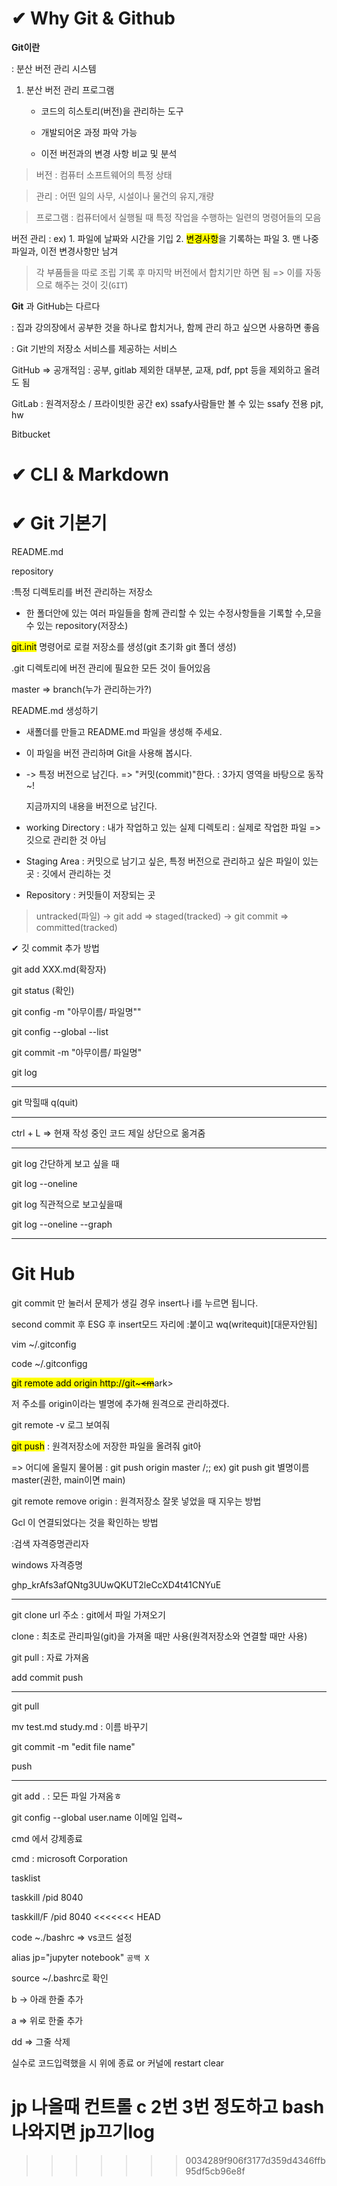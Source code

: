 # ✔ Why Git & Github

**Git이란**

: 분산 버전 관리 시스템

1. 분산 버전 관리 프로그램
   
   - 코드의 히스토리(버전)을 관리하는 도구
   
   - 개발되어온 과정 파악 가능
   
   - 이전 버전과의 변경 사항 비교 및 분석

> 버전 : 컴퓨터 소프트웨어의 특정 상태

> 관리 : 어떤 일의 사무, 시설이나 물건의 유지,개량

> 프로그램 : 컴퓨터에서 실행될 때 특정 작업을 수행하는 일련의 명령어들의 모음

버전 관리 : ex)  1. 파일에 날짜와 시간을 기입 2. <mark>변경사항</mark>을 기록하는 파일 3. 맨 나중 파일과, 이전 변경사항만 남겨

> 각 부품들을 따로 조립 기록 후 마지막 버전에서 합치기만 하면 됨 => 이를 자동으로 해주는 것이 깃(`GIT`)

**Git** 과 GitHub는 다르다

: 집과 강의장에서 공부한 것을 하나로 합치거나, 함께 관리 하고 싶으면 사용하면 좋음

: Git 기반의 저장소 서비스를 제공하는 서비스

GitHub => 공개적임 : 공부, gitlab 제외한 대부분, 교재, pdf,  ppt 등을 제외하고 올려도 됨

GitLab : 원격저장소 / 프라이빗한 공간 ex) ssafy사람들만 볼 수 있는 ssafy 전용 pjt, hw

Bitbucket

# ✔ CLI & Markdown

# ✔ Git 기본기

README.md

repository

:특정 디렉토리를 버전 관리하는 저장소 

- 한 폴더안에 있는 여러 파일들을 함께 관리할 수 있는 수정사항들을 기록할 수,모을 수 있는 repository(저장소)

<mark>git.init</mark> 명령어로 로컬 저장소를 생성(git 초기화 git 폴더 생성)

.git 디렉토리에 버전 관리에 필요한 모든 것이 들어있음

master => branch(누가 관리하는가?)

README.md 생성하기

- 새폴더를 만들고 README.md 파일을 생성해 주세요.

- 이 파일을 버전 관리하며 Git을 사용해 봅시다.

- -> 특정 버전으로 남긴다. => "커밋(commit)"한다. : 3가지 영역을 바탕으로 동작~!
  
  지금까지의 내용을 버전으로 남긴다.

- working Directory : 내가 작업하고 있는 실제 디렉토리 : 실제로 작업한 파일 => 깃으로 관리한 것 아님

- Staging Area : 커밋으로 남기고 싶은, 특정 버전으로 관리하고 싶은 파일이 있는 곳 : 깃에서 관리하는 것

- Repository : 커밋들이 저장되는 곳

> untracked(파일) -> git add => staged(tracked) -> git commit => committed(tracked)

✔ 깃 commit 추가 방법

git add XXX.md(확장자)

git status (확인)

git config -m "아무이름/ 파일명""

git config  --global --list

git commit -m "아무이름/ 파일명"

git log

---

git 막힐때 q(quit)

---

ctrl + L => 현재 작성 중인 코드 제일 상단으로 옮겨줌

---

git log 간단하게 보고 싶을 때 

git log --oneline

git log  직관적으로 보고싶을때

git log --oneline --graph

---

# Git Hub

git commit 만 눌러서 문제가 생길 경우 insert나 i를 누르면 됩니다.

second commit 후 ESG 후 insert모드 자리에 :붙이고 wq(writequit)[대문자안됨]

vim ~/.gitconfig

code ~/.gitconfigg

<mark>git remote add origin http://git~~~<m</mark>ark>~~</mark>

저 주소를 origin이라는 별명에 추가해 원격으로 관리하겠다.

git remote -v 로그 보여줘

<mark>git push</mark> : 원격저장소에 저장한 파일을 올려줘 git아

=> 어디에 올릴지 물어봄 : git push origin master /;; ex) git push git 별명이름 master(권한, main이면 main)

git remote remove origin : 원격저장소 잘못 넣었을 때 지우는 방법

Gcl 이 연결되었다는 것을 확인하는 방법

:검색 자격증명관리자

windows 자격증명

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

---

git clone url 주소 : git에서 파일 가져오기

clone : 최초로 관리파일(git)을 가져올 때만 사용(원격저장소와 연결할 때만 사용)

git pull : 자료 가져옴

add commit push

---

git pull

mv test.md study.md : 이름 바꾸기

git commit -m "edit file name"

push

---

git add . : 모든 파일 가져옴ㅎ

git config --global user.name  이메일 입력~

cmd 에서 강제종료

cmd : microsoft Corporation 

tasklist

taskkill /pid 8040

taskkill/F /pid 8040
<<<<<<< HEAD

code ~./bashrc => vs코드 설정

alias jp="jupyter notebook" `공백 X`

source ~/.bashrc로 확인

b -> 아래 한줄 추가

a => 위로 한줄 추가

dd =>  그줄 삭제

실수로 코드입력했을 시 위에 종료 or 커널에 restart clear

jp 나올때 컨트롤 c 2번 3번 정도하고 bash나와지면 jp끄기log
=======
>>>>>>> 0034289f906f3177d359d4346ffb95df5cb96e8f
